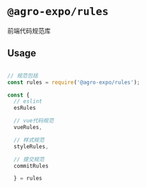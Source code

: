 # `@agro-expo/rules`

前端代码规范库

## Usage

```javascript

// 规范包括
const rules = require('@agro-expo/rules');

const {
  // eslint
  esRules

  // vue代码规范
  vueRules,

  // 样式规范
  styleRules,

  // 提交规范
  commitRules

  } = rules

```
